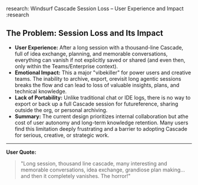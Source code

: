 research: Windsurf Cascade Session Loss – User Experience and Impact :research

## The Problem: Session Loss and Its Impact
- **User Experience:** After a long session with a thousand-line Cascade, full of idea exchange, planning, and memorable conversations, everything can vanish if not explicitly saved or shared (and even then, only within the Teams/Enterprise context).
- **Emotional Impact:** This a major "vibekiller" for power users and creative teams. The inability to archive, export, orevisit long agentic sessions breaks the flow and can lead to loss of valuable insights, plans, and technical knowledge.
- **Lack of Portability:** Unlike traditional chat or IDE logs, there is no way to export or back up a full Cascade session for futureference, sharing outside the org, or personal archiving.
- **Summary:** The current design prioritizes internal collaboration but athe cost of user autonomy and long-term knowledge retention. Many users find this limitation deeply frustrating and a barrier to adopting Cascade for serious, creative, or strategic work.

---

**User Quote:**
> "Long session, thousand line cascade, many interesting and memorable conversations, idea exchange, grandiose plan making... and then it completely vanishes. The horror!"



